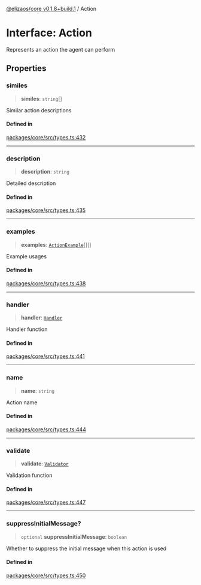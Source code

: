 [@elizaos/core v0.1.8+build.1](../index.md) / Action

# Interface: Action

Represents an action the agent can perform

## Properties

### similes

> **similes**: `string`[]

Similar action descriptions

#### Defined in

[packages/core/src/types.ts:432](https://github.com/Vicolee/riddleculous-ai-agent/blob/main/packages/core/src/types.ts#L432)

***

### description

> **description**: `string`

Detailed description

#### Defined in

[packages/core/src/types.ts:435](https://github.com/Vicolee/riddleculous-ai-agent/blob/main/packages/core/src/types.ts#L435)

***

### examples

> **examples**: [`ActionExample`](ActionExample.md)[][]

Example usages

#### Defined in

[packages/core/src/types.ts:438](https://github.com/Vicolee/riddleculous-ai-agent/blob/main/packages/core/src/types.ts#L438)

***

### handler

> **handler**: [`Handler`](../type-aliases/Handler.md)

Handler function

#### Defined in

[packages/core/src/types.ts:441](https://github.com/Vicolee/riddleculous-ai-agent/blob/main/packages/core/src/types.ts#L441)

***

### name

> **name**: `string`

Action name

#### Defined in

[packages/core/src/types.ts:444](https://github.com/Vicolee/riddleculous-ai-agent/blob/main/packages/core/src/types.ts#L444)

***

### validate

> **validate**: [`Validator`](../type-aliases/Validator.md)

Validation function

#### Defined in

[packages/core/src/types.ts:447](https://github.com/Vicolee/riddleculous-ai-agent/blob/main/packages/core/src/types.ts#L447)

***

### suppressInitialMessage?

> `optional` **suppressInitialMessage**: `boolean`

Whether to suppress the initial message when this action is used

#### Defined in

[packages/core/src/types.ts:450](https://github.com/Vicolee/riddleculous-ai-agent/blob/main/packages/core/src/types.ts#L450)

